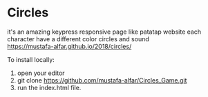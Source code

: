 # Circles 
it's an amazing keypress responsive page like patatap website
each character have a different color circles and sound                                
https://mustafa-alfar.github.io/2018/circles/

To install locally: 
1. open your editor
2. git clone https://github.com/mustafa-alfar/Circles_Game.git
3. run the index.html file.
